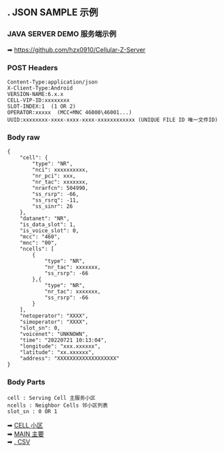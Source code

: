 ## . JSON SAMPLE 示例

### JAVA SERVER DEMO 服务端示例
➡ https://github.com/hzx0910/Cellular-Z-Server

### POST Headers

    Content-Type:application/json
    X-Client-Type:Android
    VERSION-NAME:6.x.x
    CELL-VIP-ID:xxxxxxxx
    SLOT-INDEX:1  (1 OR 2)
    OPERATOR:xxxxx  (MCC+MNC 46000\46001...)
    UUID:xxxxxxxx-xxxx-xxxx-xxxx-xxxxxxxxxxxx (UNIQUE FILE ID 唯一文件ID)

### Body raw

    {
        "cell": {
            "type": "NR",
            "nci": xxxxxxxxxx,
            "nr_pci": xxx,
            "nr_tac": xxxxxxx,
            "nrarfcn": 504990,
            "ss_rsrp": -66,
            "ss_rsrq": -11,
            "ss_sinr": 26
        },
        "datanet": "NR",
        "is_data_slot": 1,
        "is_voice_slot": 0,
        "mcc": "460",
        "mnc": "00",
        "ncells": [
            {
                "type": "NR",
                "nr_tac": xxxxxxx,
                "ss_rsrp": -66
            },{
                "type": "NR",
                "nr_tac": xxxxxxx,
                "ss_rsrp": -66
            }
        ],
        "netoperator": "XXXX",
        "simoperator": "XXXX",
        "slot_sn": 0,
        "voicenet": "UNKNOWN",
        "time": "20220721 10:13:04",
        "longitude": "xxx.xxxxxx",
        "latitude": "xx.xxxxxx",
        "address": "XXXXXXXXXXXXXXXXXXX"
    }

### Body Parts

    cell : Serving Cell 主服务小区
    ncells : Neighbor Cells 邻小区列表
    slot_sn : 0 OR 1

➡ [CELL 小区](2022-07-28-CELL.md)  
➡ [MAIN 主要](2022-07-28-MAIN.md)  
➡ [. CSV](2022-07-28-CSV.md)  
